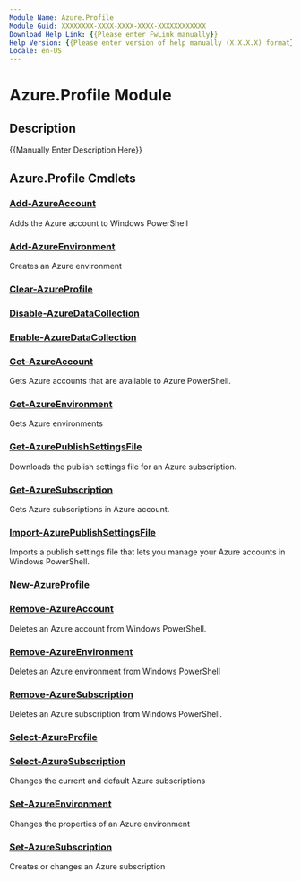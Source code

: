 ```yaml
---
Module Name: Azure.Profile
Module Guid: XXXXXXXX-XXXX-XXXX-XXXX-XXXXXXXXXXXX
Download Help Link: {{Please enter FwLink manually}}
Help Version: {{Please enter version of help manually (X.X.X.X) format}}
Locale: en-US
---
```


# Azure.Profile Module
## Description
{{Manually Enter Description Here}}

## Azure.Profile Cmdlets
### [Add-AzureAccount](.\Add-AzureAccount.md)
Adds the Azure account to Windows PowerShell


### [Add-AzureEnvironment](.\Add-AzureEnvironment.md)
Creates an Azure environment


### [Clear-AzureProfile](.\Clear-AzureProfile.md)



### [Disable-AzureDataCollection](.\Disable-AzureDataCollection.md)



### [Enable-AzureDataCollection](.\Enable-AzureDataCollection.md)



### [Get-AzureAccount](.\Get-AzureAccount.md)
Gets Azure accounts that are available to Azure PowerShell.


### [Get-AzureEnvironment](.\Get-AzureEnvironment.md)
Gets Azure environments


### [Get-AzurePublishSettingsFile](.\Get-AzurePublishSettingsFile.md)
Downloads the publish settings file for an Azure subscription.


### [Get-AzureSubscription](.\Get-AzureSubscription.md)
Gets  Azure subscriptions in Azure account.


### [Import-AzurePublishSettingsFile](.\Import-AzurePublishSettingsFile.md)
Imports a publish settings file that lets you manage your Azure accounts in Windows PowerShell.


### [New-AzureProfile](.\New-AzureProfile.md)



### [Remove-AzureAccount](.\Remove-AzureAccount.md)
Deletes an Azure account from Windows PowerShell.


### [Remove-AzureEnvironment](.\Remove-AzureEnvironment.md)
Deletes an Azure environment from Windows PowerShell


### [Remove-AzureSubscription](.\Remove-AzureSubscription.md)
Deletes an Azure subscription from Windows PowerShell.


### [Select-AzureProfile](.\Select-AzureProfile.md)



### [Select-AzureSubscription](.\Select-AzureSubscription.md)
Changes the current and default Azure subscriptions


### [Set-AzureEnvironment](.\Set-AzureEnvironment.md)
Changes the properties of an Azure environment


### [Set-AzureSubscription](.\Set-AzureSubscription.md)
Creates or changes an Azure subscription



